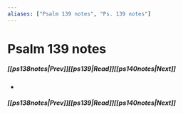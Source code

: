 ```yaml
---
aliases: ["Psalm 139 notes", "Ps. 139 notes"]
---
```

# Psalm 139 notes
##### <span class=arrow-left></span>[[ps138notes|Prev]]<span class=navigation-separator></span>[[ps139|Read]]<span class=navigation-separator></span>[[ps140notes|Next]]<span class=arrow-right></span>
- 
##### <span class=arrow-left></span>[[ps138notes|Prev]]<span class=navigation-separator></span>[[ps139|Read]]<span class=navigation-separator></span>[[ps140notes|Next]]<span class=arrow-right></span>